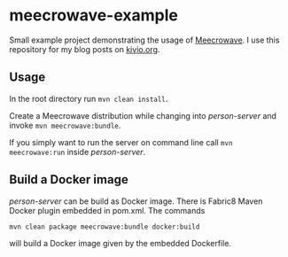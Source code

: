 # meecrowave-example
Small example project demonstrating the usage of [Meecrowave][meecrowave].
I use this repository for my blog posts on [kivio.org][kivio].

## Usage
In the root directory run `mvn clean install`.

Create a Meecrowave distribution while changing into _person-server_ and invoke `mvn
meecrowave:bundle`.

If you simply want to run the server on command line call `mvn meecrowave:run` inside
_person-server_.

## Build a Docker image
_person-server_ can be build as Docker image. There is Fabric8 Maven Docker plugin embedded in
pom.xml. The commands

```
mvn clean package meecrowave:bundle docker:build
```
will build a Docker image given by the embedded Dockerfile.

[meecrowave]: https://openwebbeans.apache.org/meecrowave/
[kivio]: http://kivio.org
